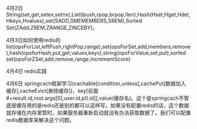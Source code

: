 4月2日String(set,get,setex,setnx),List(lpush,rpop,brpop,llen),Hash(Hset,Hget,Hdel,Hkeys,Hvalues),set(SADD,SMEMEMBERS,SREM),Sorted Set(ZAdd,ZREM,ZRANGE,ZINCEBY)。       


4月3日如何使用redis的list(opsForList,leftPush,rightPop,range),set(opsForSet,add,members,remove),hash(opsforHash,put,get,values,keys),string(opsForValue,set,put),sorted set(opsForZSet,add,remove,range,incrementScore)     
 
4月4日 redis实践  

4月6日 springcach框架学习(cachable[condition,unless],cachePut[数据加入缓存],cacheEvict[删除缓存])，key[前面#+result.id,root.args[0],user.id,p0.id]],value(缓存名)。这个是springcach不管底层缓存用的是redis还是别的都可以这样写，如果没有配置redis的话，这个数据就存储在内存里暂时，如果服务器重新启动就没有办法获取数据了。我们可以配置redis数据库来解决这个问题。        


